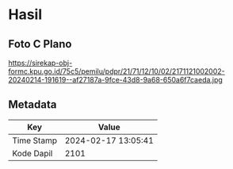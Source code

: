 # Hasil

## Foto C Plano

https://sirekap-obj-formc.kpu.go.id/75c5/pemilu/pdpr/21/71/12/10/02/2171121002002-20240214-191619--af27187a-9fce-43d8-9a68-650a6f7caeda.jpg


## Metadata

| Key        | Value               |
| ---------- | ------------------- |
| Time Stamp | 2024-02-17 13:05:41 |
| Kode Dapil | 2101                |



